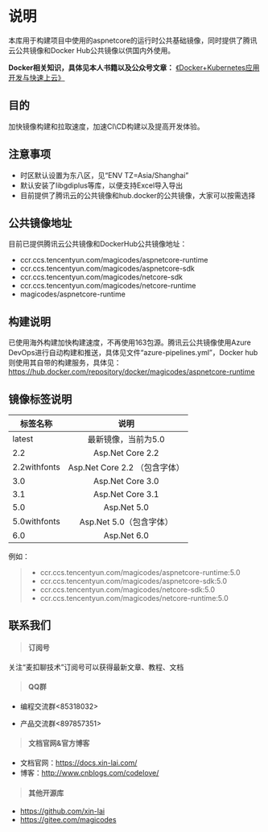 # 说明
本库用于构建项目中使用的aspnetcore的运行时公共基础镜像，同时提供了腾讯云公共镜像和Docker Hub公共镜像以供国内外使用。

**Docker相关知识，具体见本人书籍以及公众号文章：**
[《Docker+Kubernetes应用开发与快速上云》](http://product.dangdang.com/28528278.html)

## 目的
加快镜像构建和拉取速度，加速CI\CD构建以及提高开发体验。

## 注意事项

- 时区默认设置为东八区，见“ENV TZ=Asia/Shanghai”
- 默认安装了libgdiplus等库，以便支持Excel导入导出
- 目前提供了腾讯云的公共镜像和hub.docker的公共镜像，大家可以按需选择

## 公共镜像地址
目前已提供腾讯云公共镜像和DockerHub公共镜像地址：
- ccr.ccs.tencentyun.com/magicodes/aspnetcore-runtime
- ccr.ccs.tencentyun.com/magicodes/aspnetcore-sdk
- ccr.ccs.tencentyun.com/magicodes/netcore-sdk
- ccr.ccs.tencentyun.com/magicodes/netcore-runtime
- magicodes/aspnetcore-runtime

## 构建说明

已使用海外构建加快构建速度，不再使用163包源。腾讯云公共镜像使用Azure DevOps进行自动构建和推送，具体见文件“azure-pipelines.yml”，Docker hub则使用其自带的构建服务，具体见：https://hub.docker.com/repository/docker/magicodes/aspnetcore-runtime


## 镜像标签说明

| 标签名称     |      说明      |
|----------|:-------------:|
| latest |最新镜像，当前为5.0 |
| 2.2 | Asp.Net Core 2.2 |
| 2.2withfonts | Asp.Net Core 2.2 （包含字体）|
| 3.0 | Asp.Net Core 3.0 |
| 3.1 | Asp.Net Core 3.1 |
| 5.0 | Asp.Net 5.0 |
| 5.0withfonts | Asp.Net 5.0（包含字体） |
| 6.0 | Asp.Net 6.0 |

例如：
> - ccr.ccs.tencentyun.com/magicodes/aspnetcore-runtime:5.0
> - ccr.ccs.tencentyun.com/magicodes/aspnetcore-sdk:5.0
> - ccr.ccs.tencentyun.com/magicodes/netcore-sdk:5.0
> - ccr.ccs.tencentyun.com/magicodes/netcore-runtime:5.0

## 联系我们

> #### 订阅号

关注“麦扣聊技术”订阅号可以获得最新文章、教程、文档

> #### QQ群

- 编程交流群<85318032>

- 产品交流群<897857351>

> #### 文档官网&官方博客

- 文档官网：<https://docs.xin-lai.com/>
- 博客：<http://www.cnblogs.com/codelove/>


> #### 其他开源库

- <https://github.com/xin-lai>
- <https://gitee.com/magicodes>